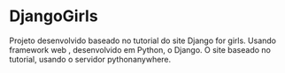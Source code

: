 # DjangoGirls
Projeto desenvolvido baseado no tutorial do site Django for girls.
Usando framework web , desenvolvido em Python, o Django. O site baseado no tutorial, usando o servidor pythonanywhere.
